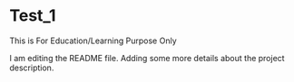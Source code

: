 # Test_1
This is For Education/Learning Purpose Only

I am editing the README file. Adding some more details about the project description.
